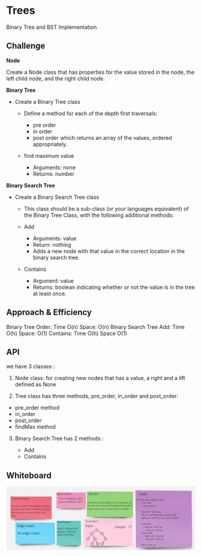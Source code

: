 # Trees

Binary Tree and BST Implementation

## Challenge

**Node**

Create a Node class that has properties for the value stored in the node, the left child node, and the right child node.

**Binary Tree**

* Create a Binary Tree class


  * Define a method for each of the depth first traversals:


    * pre order
    * in order
    * post order which returns an array of the values, ordered     appropriately.

  * find maximum value


    * Arguments: none
    * Returns: number



**Binary Search Tree**


* Create a Binary Search Tree class


  * This class should be a sub-class (or your languages equivalent) of the Binary Tree Class, with the following additional methods:


  * Add


    * Arguments: value
    * Return: nothing
    * Adds a new node with that value in the correct location in the binary search tree.


  * Contains



    * Argument: value
    * Returns: boolean indicating whether or not the value is in the tree at least once.


## Approach & Efficiency


Binary Tree
Order: Time O(n) Space: O(n)
Binary Search Tree
Add: Time O(h) Space: O(1)
Contains: Time O(h) Space O(1)


## API


we have 3 classes :


1. Node class: for creating new nodes that has a value, a right and a lift defined as None


2. Tree class has three methods, pre_order, in_order and post_order:


* pre_order method
* in_order
* post_order
* findMax method


3. Binary Search Tree has 2 methods :


   * Add
   * Contains




## Whiteboard 

![cc16](code%20challenge16.png)